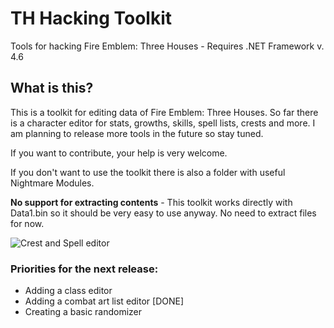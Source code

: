 # TH Hacking Toolkit

Tools for hacking Fire Emblem: Three Houses - Requires .NET Framework v. 4.6

## What is this?

This is a toolkit for editing data of Fire Emblem: Three Houses. So far there is a character editor for stats, growths, skills, spell lists, crests and more. I am planning to release more tools in the future so stay tuned.

If you want to contribute, your help is very welcome.

If you don't want to use the toolkit there is also a folder with useful Nightmare Modules.

**No support for extracting contents** - This toolkit works directly with Data1.bin so it should be very easy to use anyway. No need to extract files for now.

![Crest and Spell editor](https://i.imgur.com/BgBbdCR.png)

### Priorities for the next release:

* Adding a class editor
* Adding a combat art list editor [DONE]
* Creating a basic randomizer

